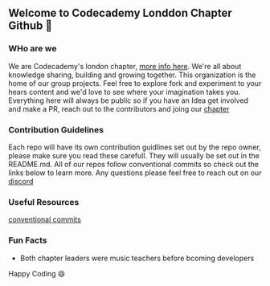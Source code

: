 ## Welcome to Codecademy Londdon Chapter Github 👋

### WHo are we
We are Codecademy's london chapter, [more info here](https://community.codecademy.com/london/). We're all about knowledge sharing, building and growing together. This organization is the home of our group projects. Feel free to explore fork and experiment to your hears content and we'd love to see where your imagination takes you. Everything here will always be public so if you have an Idea get involved and make a PR, reach out to the contributors and joing our [chapter](https://community.codecademy.com/london/)

### Contribution Guidelines
Each repo will have its own contribution guidlines set out by the repo owner, please make sure you read these carefull. They will usually be set out in the README.md. All of our repos follow conventional commits so check out the links below to learn more. Any questions please feel free to reach out on our [discord](https://discord.gg/53QDMe5f)

### Useful Resources
[conventional commits](https://www.conventionalcommits.org/en/v1.0.0/) 

### Fun Facts

- Both chapter leaders were music teachers before bcoming developers

Happy Coding :smile:
